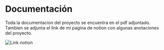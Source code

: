 # Documentación

Toda la documentacion del proyecto se encuentra en el pdf adjuntado. 
Tambien se adjunta el link de mi pagina de notion con algunas anotaciones del proyecto. 

![Link notion](https://yielding-meadowlark-9f1.notion.site/PobreTITO-8210467e8d344c7aa221e53fef0b2bfe)
